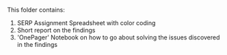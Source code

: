 This folder contains:

1) SERP Assignment Spreadsheet with color coding
2) Short report on the findings 
3) 'OnePager' Notebook on how to go about solving the issues discovered in the findings
